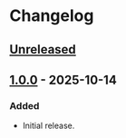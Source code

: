 # Changelog

## [Unreleased]

## [1.0.0] - 2025-10-14

### Added

- Initial release.

[unreleased]: https://github.com/mozzarellathicc/reroll-cost/compare/1.0.0...HEAD
[1.0.0]: https://github.com/mozzarellathicc/reroll-cost/compare/9bd845dd0e2a9f35aaf414dcd6748591c92b50bb...1.0.0

